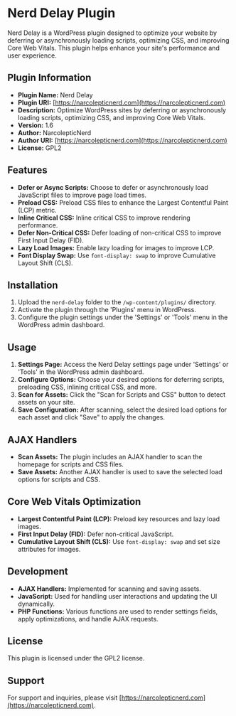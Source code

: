# Nerd Delay Plugin

Nerd Delay is a WordPress plugin designed to optimize your website by deferring or asynchronously loading scripts, optimizing CSS, and improving Core Web Vitals. This plugin helps enhance your site's performance and user experience.

## Plugin Information

- **Plugin Name:** Nerd Delay
- **Plugin URI:** [https://narcolepticnerd.com](https://narcolepticnerd.com)
- **Description:** Optimize WordPress sites by deferring or asynchronously loading scripts, optimizing CSS, and improving Core Web Vitals.
- **Version:** 1.6
- **Author:** NarcolepticNerd
- **Author URI:** [https://narcolepticnerd.com](https://narcolepticnerd.com)
- **License:** GPL2

## Features

- **Defer or Async Scripts:** Choose to defer or asynchronously load JavaScript files to improve page load times.
- **Preload CSS:** Preload CSS files to enhance the Largest Contentful Paint (LCP) metric.
- **Inline Critical CSS:** Inline critical CSS to improve rendering performance.
- **Defer Non-Critical CSS:** Defer loading of non-critical CSS to improve First Input Delay (FID).
- **Lazy Load Images:** Enable lazy loading for images to improve LCP.
- **Font Display Swap:** Use `font-display: swap` to improve Cumulative Layout Shift (CLS).

## Installation

1. Upload the `nerd-delay` folder to the `/wp-content/plugins/` directory.
2. Activate the plugin through the 'Plugins' menu in WordPress.
3. Configure the plugin settings under the 'Settings' or 'Tools' menu in the WordPress admin dashboard.

## Usage

1. **Settings Page:** Access the Nerd Delay settings page under 'Settings' or 'Tools' in the WordPress admin dashboard.
2. **Configure Options:** Choose your desired options for deferring scripts, preloading CSS, inlining critical CSS, and more.
3. **Scan for Assets:** Click the "Scan for Scripts and CSS" button to detect assets on your site.
4. **Save Configuration:** After scanning, select the desired load options for each asset and click "Save" to apply the changes.

## AJAX Handlers

- **Scan Assets:** The plugin includes an AJAX handler to scan the homepage for scripts and CSS files.
- **Save Assets:** Another AJAX handler is used to save the selected load options for scripts and CSS.

## Core Web Vitals Optimization

- **Largest Contentful Paint (LCP):** Preload key resources and lazy load images.
- **First Input Delay (FID):** Defer non-critical JavaScript.
- **Cumulative Layout Shift (CLS):** Use `font-display: swap` and set size attributes for images.

## Development

- **AJAX Handlers:** Implemented for scanning and saving assets.
- **JavaScript:** Used for handling user interactions and updating the UI dynamically.
- **PHP Functions:** Various functions are used to render settings fields, apply optimizations, and handle AJAX requests.

## License

This plugin is licensed under the GPL2 license.

## Support

For support and inquiries, please visit [https://narcolepticnerd.com](https://narcolepticnerd.com).
